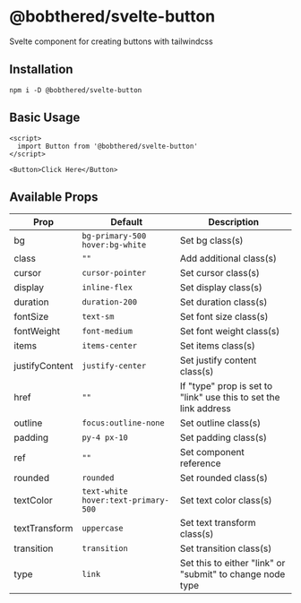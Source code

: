 # @bobthered/svelte-button

Svelte component for creating buttons with tailwindcss

## Installation

```
npm i -D @bobthered/svelte-button
```

## Basic Usage

```
<script>
  import Button from '@bobthered/svelte-button'
</script>

<Button>Click Here</Button>
```

## Available Props

| Prop           | Default                             | Description                                                      |
| -------------- | ----------------------------------- | ---------------------------------------------------------------- |
| bg             | `bg-primary-500 hover:bg-white`     | Set bg class(s)                                                  |
| class          | `""`                                | Add additional class(s)                                          |
| cursor         | `cursor-pointer`                    | Set cursor class(s)                                              |
| display        | `inline-flex`                       | Set display class(s)                                             |
| duration       | `duration-200 `                     | Set duration class(s)                                            |
| fontSize       | `text-sm`                           | Set font size class(s)                                           |
| fontWeight     | `font-medium`                       | Set font weight class(s)                                         |
| items          | `items-center`                      | Set items class(s)                                               |
| justifyContent | `justify-center`                    | Set justify content class(s)                                     |
| href           | `""`                                | If "type" prop is set to "link" use this to set the link address |
| outline        | `focus:outline-none`                | Set outline class(s)                                             |
| padding        | `py-4 px-10`                        | Set padding class(s)                                             |
| ref            | `""`                                | Set component reference                                          |
| rounded        | `rounded`                           | Set rounded class(s)                                             |
| textColor      | `text-white hover:text-primary-500` | Set text color class(s)                                          |
| textTransform  | `uppercase`                         | Set text transform class(s)                                      |
| transition     | `transition`                        | Set transition class(s)                                          |
| type           | `link`                              | Set this to either "link" or "submit" to change node type        |

